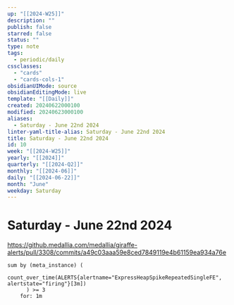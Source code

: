 ```yaml
---
up: "[[2024-W25]]"
description: ""
publish: false
starred: false
status: ""
type: note
tags:
  - periodic/daily
cssclasses:
  - "cards"
  - "cards-cols-1"
obsidianUIMode: source
obsidianEditingMode: live
template: "[[Daily]]"
created: 20240622000100
modified: 20240623000100
aliases:
  - Saturday - June 22nd 2024
linter-yaml-title-alias: Saturday - June 22nd 2024
title: Saturday - June 22nd 2024
id: 10
week: "[[2024-W25]]"
yearly: "[[2024]]"
quarterly: "[[2024-Q2]]"
monthly: "[[2024-06]]"
daily: "[[2024-06-22]]"
month: "June"
weekday: Saturday
---
```


# Saturday - June 22nd 2024

https://github.medallia.com/medallia/giraffe-alerts/pull/3308/commits/a49c03aaa59e8ced7849119e4b61159ea934a76e

```
sum by (meta_instance) (
        count_over_time(ALERTS{alertname="ExpressHeapSpikeRepeatedSingleFE", alertstate="firing"}[3m])
      ) >= 3
    for: 1m
```

